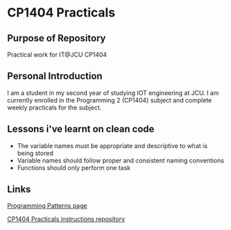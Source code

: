 # CP1404 Practicals

## Purpose of Repository

Practical work for IT@JCU CP1404

## Personal Introduction

I am a student in my second year of studying IOT engineering at JCU.
I am currently enrolled in the Programming 2 (CP1404) subject and complete weekly practicals for the subject.

## Lessons i've learnt on clean code

* The variable names must be appropriate and descriptive to what is being stored
* Variable names should follow proper and consistent naming conventions
* Functions should only perform one task

## Links

[Programming Patterns page](https://github.com/CP1404/Starter/wiki/Programming-Patterns)

[CP1404 Practicals instructions repository](https://github.com/CP1404/Practicals)
